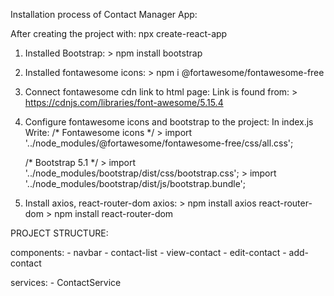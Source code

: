 Installation process of Contact Manager App:

After creating the project with: npx create-react-app <project name>

1. Installed Bootstrap:
		> npm install bootstrap
	
2. Installed fontawesome icons:
		> npm i @fortawesome/fontawesome-free

3. Connect fontawesome cdn link to html page:
	Link is found from:
		> https://cdnjs.com/libraries/font-awesome/5.15.4
		
4. Configure fontawesome icons and bootstrap to the project:
	 In index.js
	 Write:
	 /* Fontawesome icons */
		> import '../node_modules/@fortawesome/fontawesome-free/css/all.css';

	/* Bootstrap 5.1 */
		> import '../node_modules/bootstrap/dist/css/bootstrap.css';
		> import '../node_modules/bootstrap/dist/js/bootstrap.bundle';
	
5. Install axios, react-router-dom
	axios: 
		> npm install axios
	react-router-dom 
		> npm install react-router-dom
		
		
PROJECT STRUCTURE:

components: 
	- navbar
	- contact-list
	- view-contact
	- edit-contact
	- add-contact
	
services: 
	- ContactService
